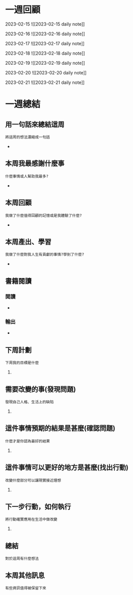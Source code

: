 # 一週回顧
2023-02-15
![[2023-02-15 daily note]]

2023-02-16
![[2023-02-16 daily note]]

2023-02-17
![[2023-02-17 daily note]]

2023-02-18
![[2023-02-18 daily note]]

2023-02-19
![[2023-02-19 daily note]]

2023-02-20
![[2023-02-20 daily note]]

2023-02-21
![[2023-02-21 daily note]]

# 一週總結
## 用一句話來總結這周
```note-brown
將這周的想法濃縮成一句話
```
- 

## 本周我最感謝什麼事
```note-brown
什麼事情或人幫助我最多?
```
- 

## 本周回顧
```note-brown
我做了什麼值得回顧的記憶或是我體驗了什麼?
```
- 

## 本周產出、學習
```note-brown
我做了什麼對我人生有貢獻的事情?學到了什麼?
```
- 

## 書籍閱讀
### 閱讀
- 

### 輸出
- 

## 下周計劃
```note-brown
下周我的目標是什麼
```
1. 

## 需要改變的事(發現問題)
```note-brown
發現自己人格、生活上的缺陷
```
1. 

## 這件事情預期的結果是甚麼(確認問題)
```note-brown
什麼才是你認為最好的結果
```
1. 

## 這件事情可以更好的地方是甚麼(找出行動)
```note-brown
改變什麼部分可以讓現實接近理想
```
1. 

 ## 下一步行動，如何執行
 ```note-brown
將行動確實應用在生活中做改變
```
1. 

## 總結
 ```note-brown
對於這周有什麼想法
```


## 本周其他訊息
 ```note-brown
有些資訊值得被保留下來
```